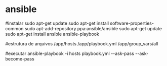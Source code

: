# ansible
#instalar
sudo apt-get update
sudo apt-get install software-properties-common
sudo apt-add-repository ppa:ansible/ansible
sudo apt-get update
sudo apt-get install ansible
ansible-playbook 

#estrutura de arquivos
/app/hosts
/app/playbook.yml
/app/group_vars/all


#executar
ansible-playbook -i hosts playbook.yml --ask-pass --ask-become-pass
